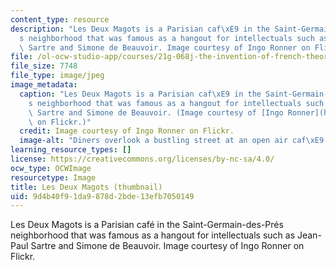 ```yaml
---
content_type: resource
description: "Les Deux Magots is a Parisian caf\xE9 in the Saint-Germain-des-Pr\xE9\
  s neighborhood that was famous as a hangout for intellectuals such as Jean-Paul\
  \ Sartre and Simone de Beauvoir. Image courtesy of Ingo Ronner on Flickr."
file: /ol-ocw-studio-app/courses/21g-068j-the-invention-of-french-theory-a-history-of-transatlantic-intellectual-life-since-1945-spring-2012/9d4b40f91da9878d2bde13efb7050149_21g-068js12-th.jpg
file_size: 7748
file_type: image/jpeg
image_metadata:
  caption: "Les Deux Magots is a Parisian caf\xE9 in the Saint-Germain-des-Pr\xE9\
    s neighborhood that was famous as a hangout for intellectuals such as Jean-Paul\
    \ Sartre and Simone de Beauvoir. (Image courtesy of [Ingo Ronner](http://www.flickr.com/photos/25143217@N05/3571065134/in/photostream/)\
    \ on Flickr.)"
  credit: Image courtesy of Ingo Ronner on Flickr.
  image-alt: "Diners overlook a bustling street at an open air caf\xE9 in Paris."
learning_resource_types: []
license: https://creativecommons.org/licenses/by-nc-sa/4.0/
ocw_type: OCWImage
resourcetype: Image
title: Les Deux Magots (thumbnail)
uid: 9d4b40f9-1da9-878d-2bde-13efb7050149
---
```

Les Deux Magots is a Parisian café in the Saint-Germain-des-Prés neighborhood that was famous as a hangout for intellectuals such as Jean-Paul Sartre and Simone de Beauvoir. Image courtesy of Ingo Ronner on Flickr.